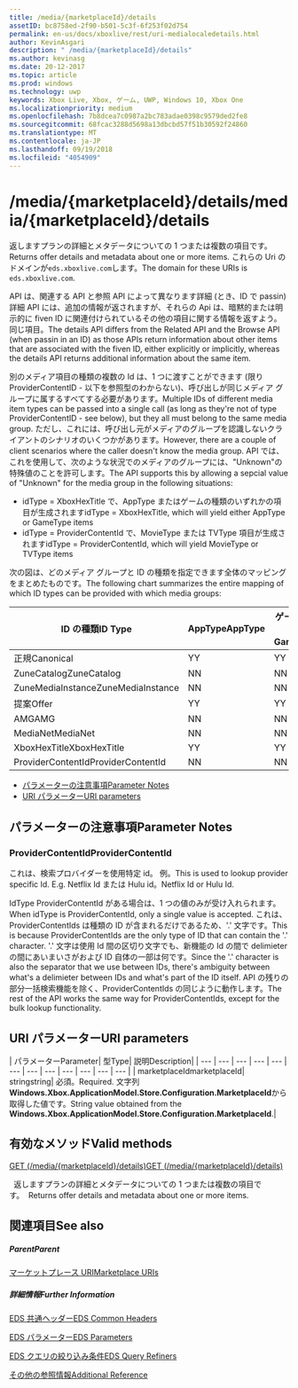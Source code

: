 ```yaml
---
title: /media/{marketplaceId}/details
assetID: bc8758ed-2f90-b501-5c3f-6f253f02d754
permalink: en-us/docs/xboxlive/rest/uri-medialocaledetails.html
author: KevinAsgari
description: " /media/{marketplaceId}/details"
ms.author: kevinasg
ms.date: 20-12-2017
ms.topic: article
ms.prod: windows
ms.technology: uwp
keywords: Xbox Live, Xbox, ゲーム, UWP, Windows 10, Xbox One
ms.localizationpriority: medium
ms.openlocfilehash: 7b8dcea7c0987a2bc783adae0398c9579ded2fe8
ms.sourcegitcommit: 68fcac3288d5698a13dbcbd57f51b30592f24860
ms.translationtype: MT
ms.contentlocale: ja-JP
ms.lasthandoff: 09/19/2018
ms.locfileid: "4054909"
---
```

# <a name="mediamarketplaceiddetails"></a><span data-ttu-id="e7ac8-104">/media/{marketplaceId}/details</span><span class="sxs-lookup"><span data-stu-id="e7ac8-104">/media/{marketplaceId}/details</span></span>
<span data-ttu-id="e7ac8-105">返しますプランの詳細とメタデータについての 1 つまたは複数の項目です。</span><span class="sxs-lookup"><span data-stu-id="e7ac8-105">Returns offer details and metadata about one or more items.</span></span> <span data-ttu-id="e7ac8-106">これらの Uri のドメインが`eds.xboxlive.com`します。</span><span class="sxs-lookup"><span data-stu-id="e7ac8-106">The domain for these URIs is `eds.xboxlive.com`.</span></span>
 
<span data-ttu-id="e7ac8-107">API は、関連する API と参照 API によって異なります詳細 (とき、ID で passin) 詳細 API には、追加の情報が返されますが、それらの Api は、暗黙的または明示的に fiven ID に関連付けられているその他の項目に関する情報を返すよう。同じ項目。</span><span class="sxs-lookup"><span data-stu-id="e7ac8-107">The details API differs from the Related API and the Browse API (when passin in an ID) as those APIs return information about other items that are associated with the fiven ID, either explicitly or implicitly, whereas the details API returns additional information about the same item.</span></span>
 
<span data-ttu-id="e7ac8-108">別のメディア項目の種類の複数の Id は、1 つに渡すことができます (限り ProviderContentID - 以下を参照型のわからない)、呼び出しが同じメディア グループに属するすべてする必要があります。</span><span class="sxs-lookup"><span data-stu-id="e7ac8-108">Multiple IDs of different media item types can be passed into a single call (as long as they're not of type ProviderContentID - see below), but they all must belong to the same media group.</span></span> <span data-ttu-id="e7ac8-109">ただし、これには、呼び出し元がメディアのグループを認識しないクライアントのシナリオのいくつかがあります。</span><span class="sxs-lookup"><span data-stu-id="e7ac8-109">However, there are a couple of client scenarios where the caller doesn't know the media group.</span></span> <span data-ttu-id="e7ac8-110">API では、これを使用して、次のような状況でのメディアのグループには、"Unknown"の特殊値のことを許可します。</span><span class="sxs-lookup"><span data-stu-id="e7ac8-110">The API supports this by allowing a sepcial value of "Unknown" for the media group in the following situations:</span></span>
 
   * <span data-ttu-id="e7ac8-111">idType = XboxHexTitle で、AppType またはゲームの種類のいずれかの項目が生成されます</span><span class="sxs-lookup"><span data-stu-id="e7ac8-111">idType = XboxHexTitle, which will yield either AppType or GameType items</span></span>
   * <span data-ttu-id="e7ac8-112">idType = ProviderContentId で、MovieType または TVType 項目が生成されます</span><span class="sxs-lookup"><span data-stu-id="e7ac8-112">idType = ProviderContentId, which will yield MovieType or TVType items</span></span>
  
<span data-ttu-id="e7ac8-113">次の図は、どのメディア グループと ID の種類を指定できます全体のマッピングをまとめたものです。</span><span class="sxs-lookup"><span data-stu-id="e7ac8-113">The following chart summarizes the entire mapping of which ID types can be provided with which media groups:</span></span>
 
| <span data-ttu-id="e7ac8-114">ID の種類</span><span class="sxs-lookup"><span data-stu-id="e7ac8-114">ID Type</span></span>| <span data-ttu-id="e7ac8-115">AppType</span><span class="sxs-lookup"><span data-stu-id="e7ac8-115">AppType</span></span>| <span data-ttu-id="e7ac8-116">ゲームの種類</span><span class="sxs-lookup"><span data-stu-id="e7ac8-116">GameType</span></span>| <span data-ttu-id="e7ac8-117">MovieType</span><span class="sxs-lookup"><span data-stu-id="e7ac8-117">MovieType</span></span>| <span data-ttu-id="e7ac8-118">MusicArtistType</span><span class="sxs-lookup"><span data-stu-id="e7ac8-118">MusicArtistType</span></span>| <span data-ttu-id="e7ac8-119">MusicType</span><span class="sxs-lookup"><span data-stu-id="e7ac8-119">MusicType</span></span>| <span data-ttu-id="e7ac8-120">TVType</span><span class="sxs-lookup"><span data-stu-id="e7ac8-120">TVType</span></span>| <span data-ttu-id="e7ac8-121">WebVideoType</span><span class="sxs-lookup"><span data-stu-id="e7ac8-121">WebVideoType</span></span>| <span data-ttu-id="e7ac8-122">Unknown</span><span class="sxs-lookup"><span data-stu-id="e7ac8-122">Unknown</span></span>| 
| --- | --- | --- | --- | --- | --- | --- | --- | --- | 
| <span data-ttu-id="e7ac8-123">正規</span><span class="sxs-lookup"><span data-stu-id="e7ac8-123">Canonical</span></span>| <span data-ttu-id="e7ac8-124">Y</span><span class="sxs-lookup"><span data-stu-id="e7ac8-124">Y</span></span>| <span data-ttu-id="e7ac8-125">Y</span><span class="sxs-lookup"><span data-stu-id="e7ac8-125">Y</span></span>| <span data-ttu-id="e7ac8-126">Y</span><span class="sxs-lookup"><span data-stu-id="e7ac8-126">Y</span></span>| <span data-ttu-id="e7ac8-127">Y</span><span class="sxs-lookup"><span data-stu-id="e7ac8-127">Y</span></span>| <span data-ttu-id="e7ac8-128">Y</span><span class="sxs-lookup"><span data-stu-id="e7ac8-128">Y</span></span>| <span data-ttu-id="e7ac8-129">Y</span><span class="sxs-lookup"><span data-stu-id="e7ac8-129">Y</span></span>| <span data-ttu-id="e7ac8-130">Y</span><span class="sxs-lookup"><span data-stu-id="e7ac8-130">Y</span></span>| <span data-ttu-id="e7ac8-131">N</span><span class="sxs-lookup"><span data-stu-id="e7ac8-131">N</span></span>| 
| <span data-ttu-id="e7ac8-132">ZuneCatalog</span><span class="sxs-lookup"><span data-stu-id="e7ac8-132">ZuneCatalog</span></span>| <span data-ttu-id="e7ac8-133">N</span><span class="sxs-lookup"><span data-stu-id="e7ac8-133">N</span></span>| <span data-ttu-id="e7ac8-134">N</span><span class="sxs-lookup"><span data-stu-id="e7ac8-134">N</span></span>| <span data-ttu-id="e7ac8-135">Y</span><span class="sxs-lookup"><span data-stu-id="e7ac8-135">Y</span></span>| <span data-ttu-id="e7ac8-136">Y</span><span class="sxs-lookup"><span data-stu-id="e7ac8-136">Y</span></span>| <span data-ttu-id="e7ac8-137">Y</span><span class="sxs-lookup"><span data-stu-id="e7ac8-137">Y</span></span>| <span data-ttu-id="e7ac8-138">Y</span><span class="sxs-lookup"><span data-stu-id="e7ac8-138">Y</span></span>| <span data-ttu-id="e7ac8-139">N</span><span class="sxs-lookup"><span data-stu-id="e7ac8-139">N</span></span>| <span data-ttu-id="e7ac8-140">N</span><span class="sxs-lookup"><span data-stu-id="e7ac8-140">N</span></span>| 
| <span data-ttu-id="e7ac8-141">ZuneMediaInstance</span><span class="sxs-lookup"><span data-stu-id="e7ac8-141">ZuneMediaInstance</span></span>| <span data-ttu-id="e7ac8-142">N</span><span class="sxs-lookup"><span data-stu-id="e7ac8-142">N</span></span>| <span data-ttu-id="e7ac8-143">N</span><span class="sxs-lookup"><span data-stu-id="e7ac8-143">N</span></span>| <span data-ttu-id="e7ac8-144">Y</span><span class="sxs-lookup"><span data-stu-id="e7ac8-144">Y</span></span>| <span data-ttu-id="e7ac8-145">N</span><span class="sxs-lookup"><span data-stu-id="e7ac8-145">N</span></span>| <span data-ttu-id="e7ac8-146">Y</span><span class="sxs-lookup"><span data-stu-id="e7ac8-146">Y</span></span>| <span data-ttu-id="e7ac8-147">Y</span><span class="sxs-lookup"><span data-stu-id="e7ac8-147">Y</span></span>| <span data-ttu-id="e7ac8-148">N</span><span class="sxs-lookup"><span data-stu-id="e7ac8-148">N</span></span>| <span data-ttu-id="e7ac8-149">N</span><span class="sxs-lookup"><span data-stu-id="e7ac8-149">N</span></span>| 
| <span data-ttu-id="e7ac8-150">提案</span><span class="sxs-lookup"><span data-stu-id="e7ac8-150">Offer</span></span>| <span data-ttu-id="e7ac8-151">Y</span><span class="sxs-lookup"><span data-stu-id="e7ac8-151">Y</span></span>| <span data-ttu-id="e7ac8-152">Y</span><span class="sxs-lookup"><span data-stu-id="e7ac8-152">Y</span></span>| <span data-ttu-id="e7ac8-153">Y</span><span class="sxs-lookup"><span data-stu-id="e7ac8-153">Y</span></span>| <span data-ttu-id="e7ac8-154">N</span><span class="sxs-lookup"><span data-stu-id="e7ac8-154">N</span></span>| <span data-ttu-id="e7ac8-155">Y</span><span class="sxs-lookup"><span data-stu-id="e7ac8-155">Y</span></span>| <span data-ttu-id="e7ac8-156">Y</span><span class="sxs-lookup"><span data-stu-id="e7ac8-156">Y</span></span>| <span data-ttu-id="e7ac8-157">N</span><span class="sxs-lookup"><span data-stu-id="e7ac8-157">N</span></span>| <span data-ttu-id="e7ac8-158">N</span><span class="sxs-lookup"><span data-stu-id="e7ac8-158">N</span></span>| 
| <span data-ttu-id="e7ac8-159">AMG</span><span class="sxs-lookup"><span data-stu-id="e7ac8-159">AMG</span></span>| <span data-ttu-id="e7ac8-160">N</span><span class="sxs-lookup"><span data-stu-id="e7ac8-160">N</span></span>| <span data-ttu-id="e7ac8-161">N</span><span class="sxs-lookup"><span data-stu-id="e7ac8-161">N</span></span>| <span data-ttu-id="e7ac8-162">N</span><span class="sxs-lookup"><span data-stu-id="e7ac8-162">N</span></span>| <span data-ttu-id="e7ac8-163">N</span><span class="sxs-lookup"><span data-stu-id="e7ac8-163">N</span></span>| <span data-ttu-id="e7ac8-164">Y</span><span class="sxs-lookup"><span data-stu-id="e7ac8-164">Y</span></span>| <span data-ttu-id="e7ac8-165">N</span><span class="sxs-lookup"><span data-stu-id="e7ac8-165">N</span></span>| <span data-ttu-id="e7ac8-166">N</span><span class="sxs-lookup"><span data-stu-id="e7ac8-166">N</span></span>| <span data-ttu-id="e7ac8-167">N</span><span class="sxs-lookup"><span data-stu-id="e7ac8-167">N</span></span>| 
| <span data-ttu-id="e7ac8-168">MediaNet</span><span class="sxs-lookup"><span data-stu-id="e7ac8-168">MediaNet</span></span>| <span data-ttu-id="e7ac8-169">N</span><span class="sxs-lookup"><span data-stu-id="e7ac8-169">N</span></span>| <span data-ttu-id="e7ac8-170">N</span><span class="sxs-lookup"><span data-stu-id="e7ac8-170">N</span></span>| <span data-ttu-id="e7ac8-171">N</span><span class="sxs-lookup"><span data-stu-id="e7ac8-171">N</span></span>| <span data-ttu-id="e7ac8-172">N</span><span class="sxs-lookup"><span data-stu-id="e7ac8-172">N</span></span>| <span data-ttu-id="e7ac8-173">Y</span><span class="sxs-lookup"><span data-stu-id="e7ac8-173">Y</span></span>| <span data-ttu-id="e7ac8-174">N</span><span class="sxs-lookup"><span data-stu-id="e7ac8-174">N</span></span>| <span data-ttu-id="e7ac8-175">N</span><span class="sxs-lookup"><span data-stu-id="e7ac8-175">N</span></span>| <span data-ttu-id="e7ac8-176">N</span><span class="sxs-lookup"><span data-stu-id="e7ac8-176">N</span></span>| 
| <span data-ttu-id="e7ac8-177">XboxHexTitle</span><span class="sxs-lookup"><span data-stu-id="e7ac8-177">XboxHexTitle</span></span>| <span data-ttu-id="e7ac8-178">Y</span><span class="sxs-lookup"><span data-stu-id="e7ac8-178">Y</span></span>| <span data-ttu-id="e7ac8-179">Y</span><span class="sxs-lookup"><span data-stu-id="e7ac8-179">Y</span></span>| <span data-ttu-id="e7ac8-180">N</span><span class="sxs-lookup"><span data-stu-id="e7ac8-180">N</span></span>| <span data-ttu-id="e7ac8-181">N</span><span class="sxs-lookup"><span data-stu-id="e7ac8-181">N</span></span>| <span data-ttu-id="e7ac8-182">N</span><span class="sxs-lookup"><span data-stu-id="e7ac8-182">N</span></span>| <span data-ttu-id="e7ac8-183">N</span><span class="sxs-lookup"><span data-stu-id="e7ac8-183">N</span></span>| <span data-ttu-id="e7ac8-184">N</span><span class="sxs-lookup"><span data-stu-id="e7ac8-184">N</span></span>| <span data-ttu-id="e7ac8-185">Y</span><span class="sxs-lookup"><span data-stu-id="e7ac8-185">Y</span></span>| 
| <span data-ttu-id="e7ac8-186">ProviderContentId</span><span class="sxs-lookup"><span data-stu-id="e7ac8-186">ProviderContentId</span></span>| <span data-ttu-id="e7ac8-187">N</span><span class="sxs-lookup"><span data-stu-id="e7ac8-187">N</span></span>| <span data-ttu-id="e7ac8-188">N</span><span class="sxs-lookup"><span data-stu-id="e7ac8-188">N</span></span>| <span data-ttu-id="e7ac8-189">Y</span><span class="sxs-lookup"><span data-stu-id="e7ac8-189">Y</span></span>| <span data-ttu-id="e7ac8-190">N</span><span class="sxs-lookup"><span data-stu-id="e7ac8-190">N</span></span>| <span data-ttu-id="e7ac8-191">N</span><span class="sxs-lookup"><span data-stu-id="e7ac8-191">N</span></span>| <span data-ttu-id="e7ac8-192">Y</span><span class="sxs-lookup"><span data-stu-id="e7ac8-192">Y</span></span>| <span data-ttu-id="e7ac8-193">N</span><span class="sxs-lookup"><span data-stu-id="e7ac8-193">N</span></span>| <span data-ttu-id="e7ac8-194">Y</span><span class="sxs-lookup"><span data-stu-id="e7ac8-194">Y</span></span>| 
 
  * [<span data-ttu-id="e7ac8-195">パラメーターの注意事項</span><span class="sxs-lookup"><span data-stu-id="e7ac8-195">Parameter Notes</span></span>](#ID4EEH)
  * [<span data-ttu-id="e7ac8-196">URI パラメーター</span><span class="sxs-lookup"><span data-stu-id="e7ac8-196">URI parameters</span></span>](#ID4EUH)
 
<a id="ID4EEH"></a>

 
## <a name="parameter-notes"></a><span data-ttu-id="e7ac8-197">パラメーターの注意事項</span><span class="sxs-lookup"><span data-stu-id="e7ac8-197">Parameter Notes</span></span>
 
<a id="ID4EIH"></a>

 
### <a name="providercontentid"></a><span data-ttu-id="e7ac8-198">ProviderContentId</span><span class="sxs-lookup"><span data-stu-id="e7ac8-198">ProviderContentId</span></span>
 
<span data-ttu-id="e7ac8-199">これは、検索プロバイダーを使用特定 id。 例。</span><span class="sxs-lookup"><span data-stu-id="e7ac8-199">This is used to lookup provider specific Id. E.g.</span></span> <span data-ttu-id="e7ac8-200">Netflix Id または Hulu id。</span><span class="sxs-lookup"><span data-stu-id="e7ac8-200">Netflix Id or Hulu Id.</span></span>
 
<span data-ttu-id="e7ac8-201">IdType ProviderContentId がある場合は、1 つの値のみが受け入れられます。</span><span class="sxs-lookup"><span data-stu-id="e7ac8-201">When idType is ProviderContentId, only a single value is accepted.</span></span> <span data-ttu-id="e7ac8-202">これは、ProviderContentIds は種類の ID が含まれるだけであるため、'.' 文字です。</span><span class="sxs-lookup"><span data-stu-id="e7ac8-202">This is because ProviderContentIds are the only type of ID that can contain the '.' character.</span></span> <span data-ttu-id="e7ac8-203">'.' 文字は使用 Id 間の区切り文字でも、新機能の Id の間で delimieter の間にあいまいさがおよび ID 自体の一部は何です。</span><span class="sxs-lookup"><span data-stu-id="e7ac8-203">Since the '.' character is also the separator that we use between IDs, there's ambiguity between what's a delimieter between IDs and what's part of the ID itself.</span></span> <span data-ttu-id="e7ac8-204">API の残りの部分一括検索機能を除く、ProviderContentIds の同じように動作します。</span><span class="sxs-lookup"><span data-stu-id="e7ac8-204">The rest of the API works the same way for ProviderContentIds, except for the bulk lookup functionality.</span></span>
   
<a id="ID4EUH"></a>

 
## <a name="uri-parameters"></a><span data-ttu-id="e7ac8-205">URI パラメーター</span><span class="sxs-lookup"><span data-stu-id="e7ac8-205">URI parameters</span></span>
 
| <span data-ttu-id="e7ac8-206">パラメーター</span><span class="sxs-lookup"><span data-stu-id="e7ac8-206">Parameter</span></span>| <span data-ttu-id="e7ac8-207">型</span><span class="sxs-lookup"><span data-stu-id="e7ac8-207">Type</span></span>| <span data-ttu-id="e7ac8-208">説明</span><span class="sxs-lookup"><span data-stu-id="e7ac8-208">Description</span></span>| 
| --- | --- | --- | --- | --- | --- | --- | --- | --- | --- | --- | --- | 
| <span data-ttu-id="e7ac8-209">marketplaceId</span><span class="sxs-lookup"><span data-stu-id="e7ac8-209">marketplaceId</span></span>| <span data-ttu-id="e7ac8-210">string</span><span class="sxs-lookup"><span data-stu-id="e7ac8-210">string</span></span>| <span data-ttu-id="e7ac8-211">必須。</span><span class="sxs-lookup"><span data-stu-id="e7ac8-211">Required.</span></span> <span data-ttu-id="e7ac8-212">文字列<b>Windows.Xbox.ApplicationModel.Store.Configuration.MarketplaceId</b>から取得した値です。</span><span class="sxs-lookup"><span data-stu-id="e7ac8-212">String value obtained from the <b>Windows.Xbox.ApplicationModel.Store.Configuration.MarketplaceId</b>.</span></span>| 
  
<a id="ID4EWAAC"></a>

 
## <a name="valid-methods"></a><span data-ttu-id="e7ac8-213">有効なメソッド</span><span class="sxs-lookup"><span data-stu-id="e7ac8-213">Valid methods</span></span>

[<span data-ttu-id="e7ac8-214">GET (/media/{marketplaceId}/details)</span><span class="sxs-lookup"><span data-stu-id="e7ac8-214">GET (/media/{marketplaceId}/details)</span></span>](uri-medialocaledetailsget.md)

<span data-ttu-id="e7ac8-215">&nbsp;&nbsp;返しますプランの詳細とメタデータについての 1 つまたは複数の項目です。</span><span class="sxs-lookup"><span data-stu-id="e7ac8-215">&nbsp;&nbsp;Returns offer details and metadata about one or more items.</span></span> 
 
<a id="ID4EABAC"></a>

 
## <a name="see-also"></a><span data-ttu-id="e7ac8-216">関連項目</span><span class="sxs-lookup"><span data-stu-id="e7ac8-216">See also</span></span>
 
<a id="ID4ECBAC"></a>

 
##### <a name="parent"></a><span data-ttu-id="e7ac8-217">Parent</span><span class="sxs-lookup"><span data-stu-id="e7ac8-217">Parent</span></span> 

[<span data-ttu-id="e7ac8-218">マーケットプレース URI</span><span class="sxs-lookup"><span data-stu-id="e7ac8-218">Marketplace URIs</span></span>](atoc-reference-marketplace.md)

  
<a id="ID4EMBAC"></a>

 
##### <a name="further-information"></a><span data-ttu-id="e7ac8-219">詳細情報</span><span class="sxs-lookup"><span data-stu-id="e7ac8-219">Further Information</span></span> 

[<span data-ttu-id="e7ac8-220">EDS 共通ヘッダー</span><span class="sxs-lookup"><span data-stu-id="e7ac8-220">EDS Common Headers</span></span>](../../additional/edscommonheaders.md)

 [<span data-ttu-id="e7ac8-221">EDS パラメーター</span><span class="sxs-lookup"><span data-stu-id="e7ac8-221">EDS Parameters</span></span>](../../additional/edsparameters.md)

 [<span data-ttu-id="e7ac8-222">EDS クエリの絞り込み条件</span><span class="sxs-lookup"><span data-stu-id="e7ac8-222">EDS Query Refiners</span></span>](../../additional/edsqueryrefiners.md)

 [<span data-ttu-id="e7ac8-223">その他の参照情報</span><span class="sxs-lookup"><span data-stu-id="e7ac8-223">Additional Reference</span></span>](../../additional/atoc-xboxlivews-reference-additional.md)

   
